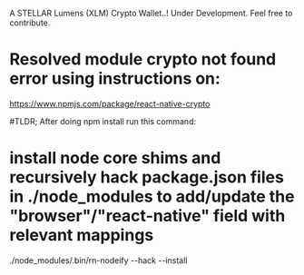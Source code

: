 A STELLAR Lumens (XLM) Crypto Wallet..!
Under Development. Feel free to contribute.

# Resolved module crypto not found error using instructions on:
https://www.npmjs.com/package/react-native-crypto

#TLDR; 
After doing npm install run this command:
# install node core shims and recursively hack package.json files in ./node_modules to add/update the "browser"/"react-native" field with relevant mappings 
./node_modules/.bin/rn-nodeify --hack --install
